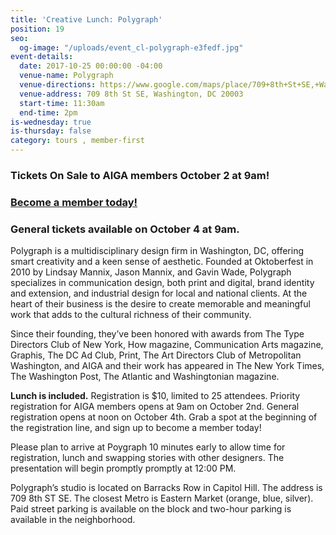 ```yaml
---
title: 'Creative Lunch: Polygraph'
position: 19
seo:
  og-image: "/uploads/event_cl-polygraph-e3fedf.jpg"
event-details:
  date: 2017-10-25 00:00:00 -04:00
  venue-name: Polygraph
  venue-directions: https://www.google.com/maps/place/709+8th+St+SE,+Washington,+DC+20003/@38.8808888,-76.9974014,17z/data=!3m1!4b1!4m5!3m4!1s0x89b7b9cccded2e99:0xa8007cea6bf9718e!8m2!3d38.8808888!4d-76.9952127
  venue-address: 709 8th St SE, Washington, DC 20003
  start-time: 11:30am
  end-time: 2pm
is-wednesday: true
is-thursday: false
category: tours , member-first
---
```


### Tickets On Sale to AIGA members October 2 at 9am! 

### [Become a member today!](https://dc.aiga.org/membership/membership-rates/)

### General tickets available on October 4 at 9am.

Polygraph is a multidisciplinary design firm in Washington, DC, offering smart creativity and a keen sense of aesthetic. Founded at Oktoberfest in 2010 by Lindsay Mannix, Jason Mannix, and Gavin Wade, Polygraph specializes in communication design, both print and digital, brand identity and extension, and industrial design for local and national clients. At the heart of their business is the desire to create memorable and meaningful work that adds to the cultural richness of their community. 
 
Since their founding, they’ve been honored with awards from The Type Directors Club of New York, How magazine, Communication Arts magazine, Graphis, The DC Ad Club, Print, The Art Directors Club of Metropolitan Washington, and AIGA and their work has appeared in The New York Times, The Washington Post, The Atlantic and Washingtonian magazine.
 
**Lunch is included.** Registration is $10, limited to 25 attendees. Priority registration for AIGA members opens at 9am on October 2nd. General registration opens at noon on October 4th. Grab a spot at the beginning of the registration line, and sign up to become a member today!
 
Please plan to arrive at Poygraph 10 minutes early to allow time for registration, lunch and swapping stories with other designers. The presentation will begin promptly promptly at 12:00 PM.
 
Polygraph’s studio is located on Barracks Row in Capitol Hill. The address is 709 8th ST SE. The closest Metro is Eastern Market (orange, blue, silver). Paid street parking is available on the block and two-hour parking is available in the neighborhood.
